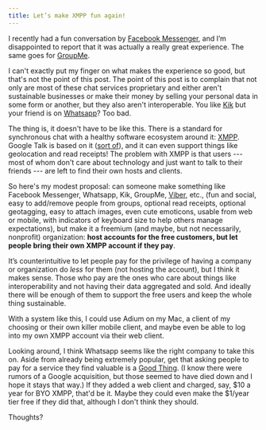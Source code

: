 ```yaml
---
title: Let’s make XMPP fun again!
---
```


I recently had a fun conversation by [Facebook Messenger](https://www.facebook.com/about/messenger), and I’m disappointed to report that it was actually a really great experience. The same goes for [GroupMe](https://groupme.com/).

I can't exactly put my finger on what makes the experience so good, but that's not the point of this post. The point of this post is to complain that not only are most of these chat services proprietary and either aren't sustainable businesses or make their money by selling your personal data in some form or another, but they also aren't interoperable. You like [Kik](http://kik.com/) but your friend is on [Whatsapp](http://www.whatsapp.com/)? Too bad.

The thing is, it doesn't have to be like this. There is a standard for synchronous chat with a healthy software ecosystem around it: [XMPP](http://xmpp.org/). Google Talk is based on it ([sort of]({{site.baseurl}}/2013/02/ideology-vs-the-user-experience/)), and it can even support things like geolocation and read receipts! The problem with XMPP is that users --- most of whom don't care about technology and just want to talk to their friends --- are left to find their own hosts and clients.

So here's my modest proposal: can someone make something like Facebook Messenger, Whatsapp, Kik, GroupMe, [Viber](https://www.viber.com/), etc., (fun and social, easy to add/remove people from groups, optional read receipts, optional geotagging, easy to attach images, even cute emoticons, usable from web or mobile, with indicators of keyboard size to help others manage expectations), but make it a freemium (and maybe, but not necessarily, nonprofit) organization: **host accounts for the free customers, but let people bring their own XMPP account if they pay**.

It’s counterintuitive to let people pay for the privilege of having a company or organization do *less* for them (not hosting the account), but I think it makes sense. Those who pay are the ones who care about things like interoperability and not having their data aggregated and sold. And ideally there will be enough of them to support the free users and keep the whole thing sustainable.

With a system like this, I could use Adium on my Mac, a client of my choosing or their own killer mobile client, and maybe even be able to log into my own XMPP account via their web client.

Looking around, I think Whatsapp seems like the right company to take this on. Aside from already being extremely popular, get that asking people to pay for a service they find valuable is a [Good Thing](http://blog.whatsapp.com/index.php/2012/06/why-we-dont-sell-ads/). (I know there were rumors of a Google acquisition, but those seemed to have died down and I hope it stays that way.) If they added a web client and charged, say, $10 a year for BYO XMPP, that'd be it. Maybe they could even make the $1/year tier free if they did that, although I don't think they should.

Thoughts?